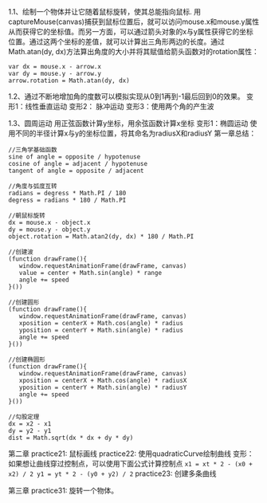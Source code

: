 1.1、绘制一个物体并让它随着鼠标旋转，使其总能指向鼠标.
   用captureMouse(canvas)捕获到鼠标位置后，就可以访问mouse.x和mouse.y属性从而获得它的坐标值。而另一方面，可以通过箭头对象的x与y属性获得它的坐标位置。通过这两个坐标的差值，就可以计算出三角形两边的长度。通过Math.atan(dy, dx)方法算出角度的大小并将其赋值给箭头函数对的rotation属性：
   ```
   var dx = mouse.x - arrow.x
   var dy = mouse.y - arrow.y
   arrow.rotation = Math.atan(dy, dx)
   ```
1.2、通过不断地增加角的度数可以模拟实现从0到1再到-1最后回到0的效果。
   变形1：线性垂直运动
   变形2： 脉冲运动
   变形3：使用两个角的产生波

1.3、圆周运动
   用正弦函数计算y坐标，用余弦函数计算x坐标
   变形1：椭圆运动
   使用不同的半径计算x与y的坐标位置，将其命名为radiusX和radiusY
第一章总结：
```
//三角学基础函数
sine of angle = opposite / hypotenuse
cosine of angle = adjacent / hypotenuse
tangent of angle = opposite / adjacent

//角度与弧度互转
radians = degress * Math.PI / 180
degress = radians * 180 / Math.PI

//朝鼠标旋转
dx = mouse.x - object.x
dy = mouse.y - object.y
object.rotation = Math.atan2(dy, dx) * 180 / Math.PI

//创建波
(function drawFrame(){
   window.requestAnimationFrame(drawFrame, canvas)
   value = center + Math.sin(angle) * range
   angle += speed
}())

//创建圆形
(function drawFrame(){
   window.requestAnimationFrame(drawFrame, canvas)
   xposition = centerX + Math.cos(angle) * radius
   yposition = centerY + Math.sin(angle) * radius
   angle += speed
}())

//创建椭圆形
(function drawFrame(){
   window.requestAnimationFrame(drawFrame, canvas)
   xposition = centerX + Math.cos(angle) * radiusX
   yposition = centerY + Math.sin(angle) * radiusY
   angle += speed
}())

//勾股定理
dx = x2 - x1
dy = y2 - y1
dist = Math.sqrt(dx * dx + dy * dy)
```

第二章
practice21: 鼠标画线
practice22: 使用quadraticCurve绘制曲线
      变形：如果想让曲线穿过控制点，可以使用下面公式计算控制点
      ```
      x1 = xt * 2 - (x0 + x2) / 2
      y1 = yt * 2 - (y0 + y2) / 2
      ```
practice23: 创建多条曲线

第三章
practice31: 旋转一个物体。